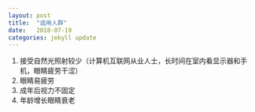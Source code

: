 ```yaml
---
layout: post
title:  "适用人群"
date:   2018-07-19
categories: jekyll update
---
```

  1. 接受自然光照射较少（计算机互联网从业人士，长时间在室内看显示器和手机，眼睛疲劳干涩）
  2. 眼睛易疲劳
  3. 成年后视力不固定
  4. 年龄增长眼睛衰老
